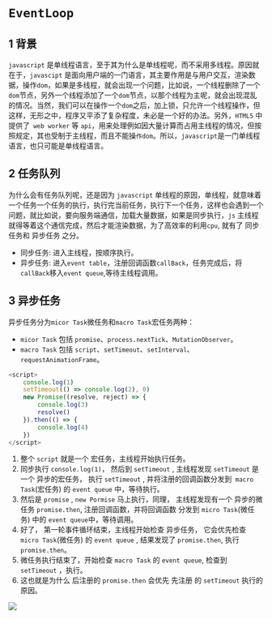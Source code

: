 # `EventLoop`

## 1 背景

`javascript` 是单线程语言，至于其为什么是单线程呢，而不采用多线程。原因就在于，`javascipt` 是面向用户端的一门语言，其主要作用是与用户交互，渲染数据，操作`dom`，如果是多线程，就会出现一个问题，比如说，一个线程删除了一个`dom`节点，另外一个线程添加了一个`dom`节点，以那个线程为主呢，就会出现混乱的情况。当然，我们可以在操作一个`dom`之后，加上锁，只允许一个线程操作，但这样，无形之中，程序又平添了复杂程度，未必是一个好的办法。另外，`HTML5` 中提供了` web worker` 等 `api`，用来处理例如因大量计算而占用主线程的情况，但按照规定，其也受制于主线程，而且不能操`作dom`。所以，`javascript`是一门单线程语言，也只可能是单线程语言。

## 2 任务队列

为什么会有任务队列呢，还是因为 `javascript` 单线程的原因，单线程，就意味着一个任务一个任务的执行，执行完当前任务，执行下一个任务，这样也会遇到一个问题，就比如说，要向服务端通信，加载大量数据，如果是同步执行，`js` 主线程就得等着这个通信完成，然后才能渲染数据，为了高效率的利用`cpu`, 就有了 同步任务和 异步任务 之分。

+ 同步任务: 进入主线程，按顺序执行。
+ 异步任务: 进入`event table`，注册回调函数`callBack`，任务完成后，将`callBack`移入`event queue`,等待主线程调用。

## 3 异步任务

异步任务分为`micor Task`微任务和`macro Task`宏任务两种：

+ `micor Task` 包括 `promise`、`process.nextTick`、`MutationObserver`。
+ `macro Task` 包括 `script`、`setTimeout`、`setInterval`、`requestAnimationFrame`。

```javascript
<script>
    console.log(1)
    setTimeout(() => console.log(2), 0)
    new Promise((resolve, reject) => {
        console.log(3)
        resolve()
    }).then(() => {
        console.log(4)
    })
</script>
```

1. 整个 `script` 就是一个 宏任务，主线程开始执行任务。
2. 同步执行 `console.log(1)`， 然后到 `setTimeout` , 主线程发现 `setTimeout` 是一个 异步的宏任务， 执行 `setTimeout` , 并将注册的回调函数分发到` macro Task`(宏任务) 的 `event queue` 中，等待执行。
3. 然后是 `promise` , `new Pormise` 马上执行，同理， 主线程发现有一个 异步的微任务 `promise.then`, 注册回调函数，并将回调函数 分发到 `micro Task`(微任务) 中的 `event queue`中，等待调用。
4. 好了， 第一轮事件循环结束，主线程开始检查 异步任务， 它会优先检查`micro Task`(微任务) 的 `event queue` , 结果发现了 `promise.then`, 执行 `promise.then`。
5. 微任务执行结束了，开始检查 `macro Task` 的 `event queue`, 检查到 `setTimeout` ，执行。
6. 这也就是为什么 后注册的 `promise.then` 会优先 先注册 的 `setTimeout` 执行的原因。

![](/Users/huangleilei/Desktop/-/EventLoop/eventLoop.png)